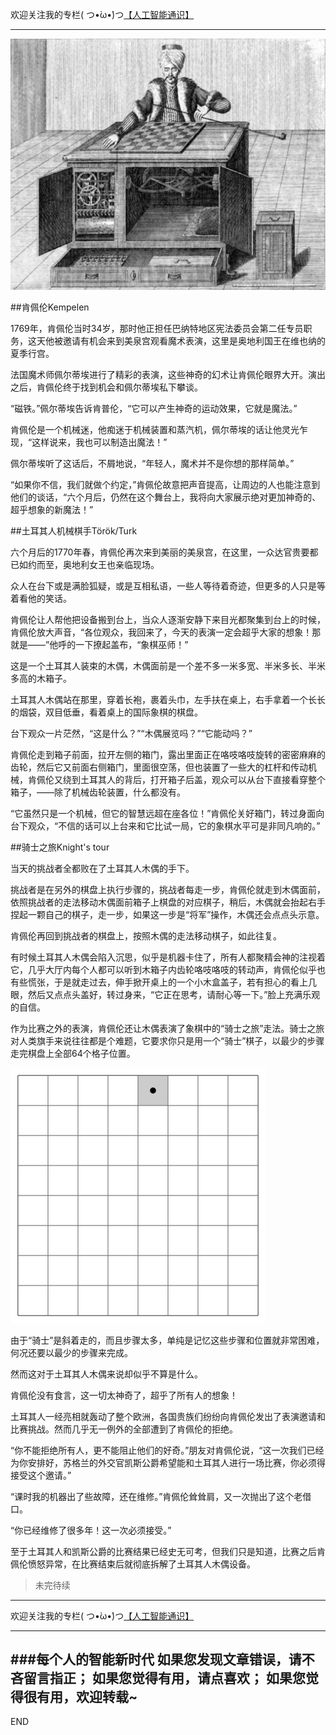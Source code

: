 欢迎关注我的专栏( つ•̀ω•́)つ[【人工智能通识】](https://www.jianshu.com/c/e9a7b7b7024d)

---

![](imgs/4324074-2ade2b08a7f63721.png?imageMogr2/auto-orient/strip%7CimageView2/2/w/1240)

##肯佩伦Kempelen

1769年，肯佩伦当时34岁，那时他正担任巴纳特地区宪法委员会第二任专员职务，这天他被邀请有机会来到美泉宫观看魔术表演，这里是奥地利国王在维也纳的夏季行宫。

法国魔术师佩尔蒂埃进行了精彩的表演，这些神奇的幻术让肯佩伦眼界大开。演出之后，肯佩伦终于找到机会和佩尔蒂埃私下攀谈。

“磁铁。”佩尔蒂埃告诉肯普伦，“它可以产生神奇的运动效果，它就是魔法。”

肯佩伦是一个机械迷，他痴迷于机械装置和蒸汽机，佩尔蒂埃的话让他灵光乍现，“这样说来，我也可以制造出魔法！”

佩尔蒂埃听了这话后，不屑地说，“年轻人，魔术并不是你想的那样简单。”

“如果你不信，我们就做个约定，”肯佩伦故意把声音提高，让周边的人也能注意到他们的谈话，“六个月后，仍然在这个舞台上，我将向大家展示绝对更加神奇的、超乎想象的新魔法！”

##土耳其人机械棋手Török/Turk

六个月后的1770年春，肯佩伦再次来到美丽的美泉宫，在这里，一众达官贵要都已如约而至，奥地利女王也亲临现场。

众人在台下或是满脸狐疑，或是互相私语，一些人等待着奇迹，但更多的人只是等着看他的笑话。

肯佩伦让人帮他把设备搬到台上，当众人逐渐安静下来目光都聚集到台上的时候，肯佩伦放大声音，“各位观众，我回来了，今天的表演一定会超乎大家的想象！那就是——”他呼的一下撩起盖布，“象棋巫师！”

这是一个土耳其人装束的木偶，木偶面前是一个差不多一米多宽、半米多长、半米多高的木箱子。

土耳其人木偶站在那里，穿着长袍，裹着头巾，左手扶在桌上，右手拿着一个长长的烟袋，双目低垂，看着桌上的国际象棋的棋盘。

台下观众一片茫然，“这是什么？”“木偶展览吗？”“它能动吗？”

肯佩伦走到箱子前面，拉开左侧的箱门，露出里面正在咯吱咯吱旋转的密密麻麻的齿轮，然后它又前面右侧箱门，里面很空荡，但也装置了一些大的杠杆和传动机械，肯佩伦又绕到土耳其人的背后，打开箱子后盖，观众可以从台下直接看穿整个箱子，——除了机械齿轮装置，什么都没有。

“它虽然只是一个机械，但它的智慧远超在座各位！”肯佩伦关好箱门，转过身面向台下观众，“不信的话可以上台来和它比试一局，它的象棋水平可是非同凡响的。”

##骑士之旅Knight's tour

当天的挑战者全都败在了土耳其人木偶的手下。

挑战者是在另外的棋盘上执行步骤的，挑战者每走一步，肯佩伦就走到木偶面前，依照挑战者的走法移动木偶面前箱子上棋盘的对应棋子，稍后，木偶就会抬起右手捏起一颗自己的棋子，走一步，如果这一步是“将军”操作，木偶还会点点头示意。

肯佩伦再回到挑战者的棋盘上，按照木偶的走法移动棋子，如此往复。

有时候土耳其人木偶会陷入沉思，似乎是机器卡住了，所有人都聚精会神的注视着它，几乎大厅内每个人都可以听到木箱子内齿轮咯吱咯吱的转动声，肯佩伦似乎也有些慌张，于是就走过去，伸手掀开桌上的一个小木盒盖子，若有担心的看上几眼，然后又点点头盖好，转过身来，“它正在思考，请耐心等一下。”脸上充满乐观的自信。

作为比赛之外的表演，肯佩伦还让木偶表演了象棋中的“骑士之旅”走法。骑士之旅对人类旗手来说往往都是个难题，它要求你只是用一个“骑士”棋子，以最少的步骤走完棋盘上全部64个格子位置。

![](imgs/4324074-be980d492d4ddb6e.gif?imageMogr2/auto-orient/strip)


由于“骑士”是斜着走的，而且步骤太多，单纯是记忆这些步骤和位置就非常困难，何况还要以最少的步骤来完成。

然而这对于土耳其人木偶来说却似乎不算是什么。

肯佩伦没有食言，这一切太神奇了，超乎了所有人的想象！

土耳其人一经亮相就轰动了整个欧洲，各国贵族们纷纷向肯佩伦发出了表演邀请和比赛挑战。然而几乎无一例外的全部遭到了肯佩伦的拒绝。

“你不能拒绝所有人，更不能阻止他们的好奇。”朋友对肯佩伦说，“这一次我们已经为你安排好，苏格兰的外交官凯斯公爵希望能和土耳其人进行一场比赛，你必须得接受这个邀请。”

“课时我的机器出了些故障，还在维修。”肯佩伦耸耸肩，又一次抛出了这个老借口。

“你已经维修了很多年！这一次必须接受。”

至于土耳其人和凯斯公爵的比赛结果已经史无可考，但我们只是知道，比赛之后肯佩伦愤怒异常，在比赛结束后就彻底拆解了土耳其人木偶设备。

>未完待续


---
欢迎关注我的专栏( つ•̀ω•́)つ[【人工智能通识】](https://www.jianshu.com/c/e9a7b7b7024d)

---
###每个人的智能新时代
如果您发现文章错误，请不吝留言指正；
如果您觉得有用，请点喜欢；
如果您觉得很有用，欢迎转载~
---
END